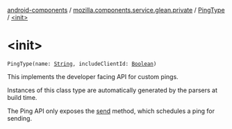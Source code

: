 [android-components](../../index.md) / [mozilla.components.service.glean.private](../index.md) / [PingType](index.md) / [&lt;init&gt;](./-init-.md)

# &lt;init&gt;

`PingType(name: `[`String`](https://kotlinlang.org/api/latest/jvm/stdlib/kotlin/-string/index.html)`, includeClientId: `[`Boolean`](https://kotlinlang.org/api/latest/jvm/stdlib/kotlin/-boolean/index.html)`)`

This implements the developer facing API for custom pings.

Instances of this class type are automatically generated by the parsers at build time.

The Ping API only exposes the [send](send.md) method, which schedules a ping for sending.

